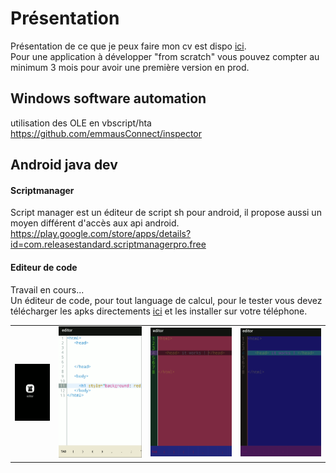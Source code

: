 # Présentation
Présentation de ce que je peux faire mon cv est dispo [ici](https://raw.githubusercontent.com/rdy2go2/presentation/main/cv_developpeur_update.pdf).<br />
Pour une application à développer "from scratch" vous pouvez compter au minimum 3 mois pour avoir une première version en prod.<br />


## Windows software automation
utilisation des OLE en vbscript/hta<br />
https://github.com/emmausConnect/inspector

## Android java dev
#### Scriptmanager
Script manager est un éditeur de script sh pour android, il propose aussi un moyen différent d'accès aux api android.
https://play.google.com/store/apps/details?id=com.releasestandard.scriptmanagerpro.free

#### Editeur de code
Travail en cours...<br />
Un éditeur de code, pour tout language de calcul, pour le tester vous devez télécharger les apks directements [ici](editor_de_code) et les installer sur votre téléphone.<br />

<table style="border: 0px;">
  <tr>
    <td>
<img src="https://raw.githubusercontent.com/rdy2go2/presentation/main/editor_de_code/images/Screenshot_2021-11-21_16-40-14.png" />
    </td>
    <td>
      <img src="https://raw.githubusercontent.com/rdy2go2/presentation/main/editor_de_code/images/Screenshot_2021-11-21_16-46-34.png" />
    </td>
    <td>
<img src="https://raw.githubusercontent.com/rdy2go2/presentation/main/editor_de_code/images/Screenshot_2021-11-21_16-49-25.png" />
    </td>
    <td>
      <img src="https://raw.githubusercontent.com/rdy2go2/presentation/main/editor_de_code/images/Screenshot_2021-11-21_16-49-39.png" />
    </td>
  </tr>
  </table>

